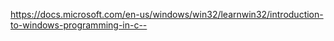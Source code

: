 https://docs.microsoft.com/en-us/windows/win32/learnwin32/introduction-to-windows-programming-in-c--

